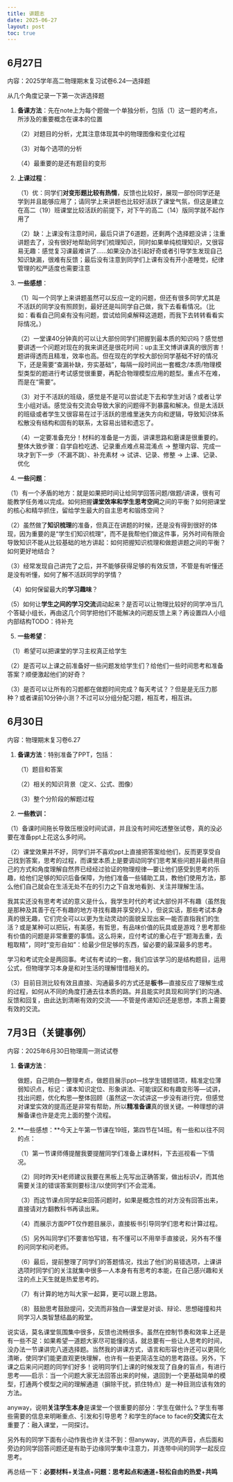 ```yaml
---
title: 讲题志
date: 2025-06-27
layout: post
toc: true
---
```


## 6月27日

内容：2025学年高二物理期末复习试卷6.24—选择题

从几个角度记录一下第一次讲选择题

1. **备课方法**：先在note上为每个题做一个单独分析，包括（1）这一题的考点，所涉及的重要概念在课本的位置

   （2）对题目的分析，尤其注意体现其中的物理图像和变化过程

   （3）对每个选项的分析

   （4）最重要的是还有题目的变形

2. **上课过程**：

   （1）优：同学们**对变形题比较有热情**，反馈也比较好，展现一部份同学还是学到并且能够应用了；请同学上来讲题也比较好活跃了课堂气氛，但这是建立在高二（19）班课堂比较活跃的前提下，对下午的高二（14）版同学就不起作用了

   （2）缺：上课没有注意时间，最后只讲了6道题，还剩两个选择题没讲；注重讲题去了，没有很好地帮助同学们梳理知识，同时如果单纯梳理知识，又很容易无趣：感觉复习课最难讲了……如果没办法引起好奇或者引导学生发现自己知识缺漏，很难有反馈；最后没有注意到同学们上课有没有开小差睡觉，纪律管理的松严适度也需要注意

3. **一些感想**：

   （1）叫一个同学上来讲题虽然可以反应一定的问题，但还有很多同学尤其是不活跃的同学没有照顾到，最好还是叫同学自己做，我下去看看情况。（比如：看看自己同桌有没有问题，尝试给同桌解释这道题，而我下去转转看看实际情况。）

   （2）一堂课40分钟真的可以让大部份同学们把握到最本质的知识吗？感觉想要讲透一个问题对现在的我来讲还是很花时间：up主王文博讲课真的很厉害！题讲得透而且精准，效率也高。但在现在的学校大部份同学基础不好的情况下，还是需要“查漏补缺，夯实基础”，每隔一段时间出一套概念/本质/物理模型类型的题进行考试感觉很重要，再配合物理模型应用的题型。重点不在难，而是在“需要”。

   （3）对于不活跃的班级，感觉是不是可以尝试走下去和学生对话？或者让学生小组对话。感觉没有交流会导致大家的问题得不到暴露和解决。但是太活跃的班级或者学生又很容易在过于活跃的思维里迷失方向和逻辑，导致知识体系松散没有结构和固有的联系，太容易出错和遗忘了。

   （4）一定要准备充分！材料的准备是一方面，讲课思路和磨课是很重要的。整体大致步骤：自学自检吃透、记录重点难点易混淆点 $\rightarrow$ 整理内容、完成一块才到下一步（不漏不跳）、补充素材 $\rightarrow$ 试讲、记录、修整  $\rightarrow$ 上课、记录、优化

4. **一些问题**：

​	（1）有一个矛盾的地方：就是如果把时间让给同学回答问题/做题/讲课，很有可能教学任务难以完成。如何把握**课堂效率和学生思考空间**之间的平衡？如何把课堂的核心和精华抓住，留给学生最大的自主思考和锻炼空间？

​	（2）虽然做了**知识梳理**的准备，但真正在讲题的时候，还是没有得到很好的体现，因为重要的是“学生们知识梳理”，而不是我帮他们做这件事，另外时间有限会导致知识不能从比较基础的地方讲起：如何把握知识梳理和做题讲题之间的平衡？如何更好地结合？

​	（3）经常发现自己讲完了之后，并不能够获得足够的有效反馈，不管是有听懂还是没有听懂，如何了解不活跃同学的学情？

​	（4）如何保留最大的**学习趣味**？

​	（5）如何让**学生之间的学习交流**调动起来？是否可以让物理比较好的同学冲当几个答疑小组长，再由这几个同学把他们不能解决的问题反馈上来？再设置四人小组内部结构TODO：待补充 

5. **一些希望**：

​	（1）希望可以把课堂的学习主权真正给学生

​	（2）是否可以上课之前准备好一些问题发给学生们？给他们一些时间思考和准备答案？顺便激起他们的好奇？

​	（3）是否可以让所有的习题都在做题时间完成？每天考试？？但是是无压力那种？或者课前10分钟小测？不过可以分组分配习题，相互考，相互讲。



## 6月30日

内容：物理期末复习卷6.27

1. **备课方法**：特别准备了PPT，包括：

   （1）题目和答案

   （2）相关的知识背景（定义、公式、图像）

   （3）整个分阶段的解题过程

2. **一些教训：**

​	（1）备课时间拖长导致压根没时间试讲，并且没有时间吃透整张试卷，真的没必要在准备ppt上花这么多时间。

​	（2）课堂效果并不好，同学们并不喜欢ppt上直接把答案给他们，反而更享受自己找到答案，思考的过程，而课堂本质上是要调动同学们思考某些问题并最终用自己的方式和角度理解自然界已经经过验证的物理规律—要让他们感受到思考的乐趣，给他们足够的知识后备保障，为他们准备一些辅助工具，教他们使用方法，那么他们自己就会在生活无处不在的引力之下自发地看到、关注并理解生活。

我其实还没有思考考试的意义是什么，我学生时代的考试大部份并不有趣（虽然我是那种及其善于在不有趣的地方寻找有趣并享受的人），但说实话，那些考试本身真的很无趣，它们完全可以以更为生动灵动的面貌呈现出来—能否直指我们的生活？或是某种可以把玩，有美感，有哲思，有品味价值的玩具或是游戏？思考那些有价值的问题是非常重要的事情。这么将来，应付考试的重心在于“题海去重，去粗取精”，同时“变形自如”：给最少但足够的东西，留必要的最深最多的思考。

学习和考试完全是两回事。考试有考试的一套，我们应该学习的是结构题目，运用公式，但物理学习本身是和对生活的理解惜惜相关的。

​	（3）目前目测比较有效且直接、沟通最多的方式还是**板书**—直接反应了理解生成的过程，如何从不同的角度打通去往本质的路。并且能实时具现和同学们的沟通、反馈和回复，由此达到清晰有效的交流——不管是传递知识还是思想，本质上需要有效的交流。

## 7月3日（关键事例）

内容：2025年6月30日物理周一测试试卷

1. **备课方法**：

   做题，自己明白—整理考点，做题目展示ppt—找学生错题错项，精准定位薄弱知识点，标记：课本知识定位、形象讲法、可能误区和有趣变形等—试讲，找出问题，优化构思—整体回顾（虽然这一次试讲这一步没有进行完，但感觉对课堂实效的提高还是非常有帮助，所以**精准备课**真的很关键。一种理想的讲解备课也许是走完上面的整个流程。

2. **一些感想：**今天上午第一节课在19班，第四节在14班。有一些和以往不同的点：

   （1）第一节课师傅提醒我要提醒同学们准备上课材料，下去巡视看一下情况。

   （2）同时昨天H老师建议我要在黑板上先写出正确答案，做出标识√，而其他需要关注的错误答案则要标注/以使同学们不会混淆。

   （3）而这节课点同学起来回答问题时，如果是概念性的对方没有回答出来，直接请对方翻教科书再读出来。

   （4）而展示方面PPT仅作题目展示，直接板书引导同学们思考和计算过程。

   （5）另外叫同学们不要害怕写错，有不懂可以不用举手直接说，另外有不懂的问同学和问老师。

   （6）最后，提前整理了同学们的答题情况，找出了他们的易错选项，上课讲选项时同学们的关注就集中很多—人本身有有思考的本能，在自己感兴趣和关注的点上天生就是热爱思考的。

   （7）有计算的地方叫大家一起算，更可以跟上思路。

   （8）鼓励思考鼓励提问，交流而非独白—课堂是对谈、辩论、思想碰撞和共同学习人类智慧结晶的殿堂。

说实话，莫名课堂氛围集中很多，反馈也流畅很多。虽然在控制节奏和效率上还是有一些不足：如果希望一道题大家尽可能懂的话，就总要有一些让人思考的时间，没办法一节课讲完八道选择题。当然我的讲课方式，语言和形容也许还可以更简化清晰，使同学们能更直观更快理解，也许有一些更简洁生动的思考路径。另外，下课之后来问问题的同学们好多！说明同学们上课的时候发现了自身的盲点，有进行思考——启示：当一个问题大家无法回答出来的时候，退回到一个更基础简单的模型，打通两个模型之间的理解通道（摒除干扰，抓住特点）是一种目测应该有效的方法。

anyway，说明**关注学生本身**是课堂一个很重要的部分：学生在做什么？学生有哪些需要的信息来明晰重点、引发和引导思考？和学生的face to face的**交流**实在太重要了：融入课堂，一同探讨。

另外有的同学下面有小动作我也许关注不到：但anyway，洪亮的声音，点后面和旁边的同学回答问题还是有助于边缘同学集中注意力，并连带中间的同学一起反应思考。

再总结一下：**必要材料**+**关注点**+**问题：思考起点和通道**+**轻松自由的热爱**+**共鸣**

